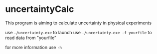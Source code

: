 # uncertaintyCalc
This program is aiming to calculate uncertainty in physical experiments

use `./uncertainty.exe` to launch
use `./uncertainty.exe -f yourfile` to read data from "yourfile"

for more information use `-h`
